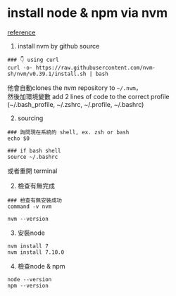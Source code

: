 
# install node & npm via nvm 
[reference](https://bobbyhadz.com/blog/nvm-command-not-found)
1. install nvm by github source
```
### 👇️ using curl
curl -o- https://raw.githubusercontent.com/nvm-sh/nvm/v0.39.1/install.sh | bash
```
他會自動clones the nvm repository to `~/.nvm`，  
然後加環境變數 add 2 lines of code to the correct profile   
(~/.bash_profile, ~/.zshrc, ~/.profile, ~/.bashrc) 

2. sourcing
```
### 詢問現在系統的 shell, ex. zsh or bash
echo $0
```
```
### if bash shell
source ~/.bashrc 
```
或者重開 terminal

2. 檢查有無完成 

```
### 檢查有無安裝成功
command -v nvm
```
```
nvm --version
```

3. 安裝node
```
nvm install 7
nvm install 7.10.0
```

4. 檢查node & npm 
```
node --version 
npm --version
```
